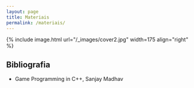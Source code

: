 ```yaml
---
layout: page
title: Materiais
permalink: /materiais/
---
```


{% include image.html url="/_images/cover2.jpg" width=175 align="right" %}

## Bibliografia

 * Game Programming in C++, Sanjay Madhav

<!-- ## Materiais Adicionais

* [Material #1](http://www.example.com/): exemplo 1!
* [Material #2](http://www.example.com/): exemplo 2!
* [Material #3](http://www.example.com/): exemplo 3!
* [Material #4](http://www.example.com/): exemplo 4!
* [Material #5](http://www.example.com/): exemplo 5! -->
